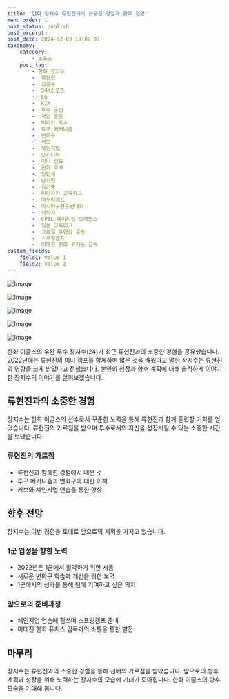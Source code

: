 ```yaml
---
title: '한화 장지수 류현진과의 소중한 경험과 향후 전망'
menu_order: 1
post_status: publish
post_excerpt: 
post_date: 2024-02-09 19:09:07
taxonomy:
    category:
        - 스포츠
    post_tag:
        - 한화 장지수
        -  류현진
        -  김광수
        -  54K스포츠
        -  LG
        -  KIA
        -  투수 출신
        -  개인 운동
        -  빅리거 투수
        -  투구 메커니즘
        -  변화구
        -  커브
        -  체인지업
        -  오키나와
        -  미니 캠프
        -  한화 후배
        -  장민재
        -  남지민
        -  김기중
        -  미야자키 교육리그
        -  마무리캠프
        -  아시아구선수권대회
        -  쉬뤄시
        -  CPBL 웨이취안 드래곤스
        -  일본 교육리그
        -  고관절 유연성 운동
        -  스프링캠프
        -  이대진 한화 퓨처스 감독
custom_fields:
    field1: value 1
    field2: value 2
---
```


![Image](https://imgnews.pstatic.net/image/109/2024/02/09/0005015580_001_20240209155103354.jpg?type=w647)

![Image](https://imgnews.pstatic.net/image/109/2024/02/09/0005015580_002_20240209155103380.jpg?type=w647)

![Image](https://imgnews.pstatic.net/image/109/2024/02/09/0005015580_003_20240209155103388.jpeg?type=w647)

![Image](https://imgnews.pstatic.net/image/109/2024/02/09/0005015580_004_20240209155103396.jpg?type=w647)

![Image](https://imgnews.pstatic.net/image/109/2024/02/09/0005015580_005_20240209155103405.jpeg?type=w647)

한화 이글스의 우완 투수 장지수(24)가 최근 류현진과의 소중한 경험을 공유했습니다. 2022년에는 류현진의 미니 캠프를 함께하며 많은 것을 배웠다고 말한 장지수는 류현진의 영향을 크게 받았다고 전했습니다. 본인의 성장과 향후 계획에 대해 솔직하게 이야기한 장지수의 이야기를 살펴보겠습니다.
## 류현진과의 소중한 경험
장지수는 한화 이글스의 선수로서 꾸준한 노력을 통해 류현진과 함께 훈련할 기회를 얻었습니다. 류현진의 가르침을 받으며 투수로서의 자신을 성장시킬 수 있는 소중한 시간을 보냈습니다. 
### 류현진의 가르침
- 류현진과 함께한 경험에서 배운 것
- 투구 메커니즘과 변화구에 대한 이해
- 커브와 체인지업 연습을 통한 향상
## 향후 전망
장지수는 이번 경험을 토대로 앞으로의 계획을 가지고 있습니다. 
### 1군 입성을 향한 노력
- 2022년은 1군에서 활약하기 위한 시동
- 새로운 변화구 학습과 개선을 위한 노력
- 1군에서의 성과를 통해 팀에 기여하고 싶은 의지
### 앞으로의 준비과정
- 체인지업 연습에 힘쓰며 스프링캠프 준비
- 이대진 한화 퓨처스 감독과의 소통을 통한 발전
## 마무리
장지수는 류현진과의 소중한 경험을 통해 선배의 가르침을 받았습니다. 앞으로의 향후 계획과 성장을 위해 노력하는 장지수의 모습에 기대가 모아집니다. 한화 이글스의 향후 모습을 기대해 봅니다.
